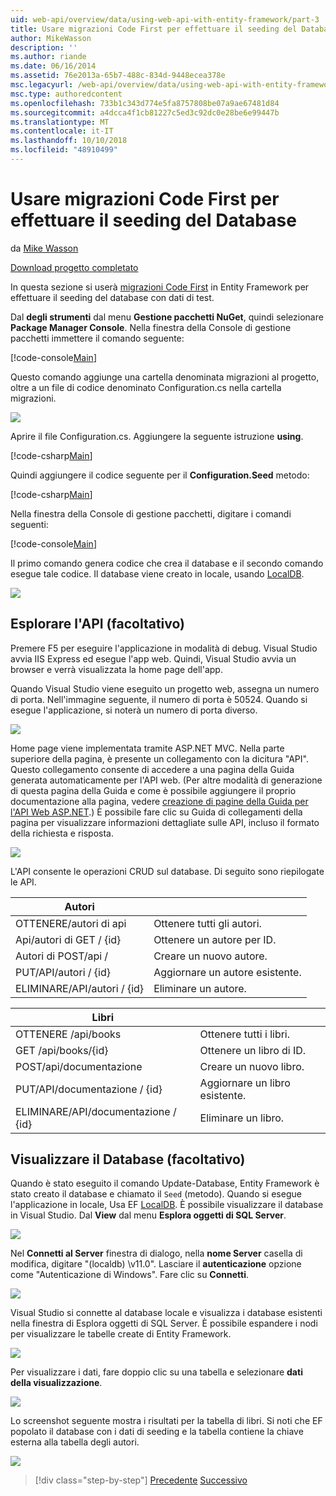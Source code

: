 ```yaml
---
uid: web-api/overview/data/using-web-api-with-entity-framework/part-3
title: Usare migrazioni Code First per effettuare il seeding del Database | Microsoft Docs
author: MikeWasson
description: ''
ms.author: riande
ms.date: 06/16/2014
ms.assetid: 76e2013a-65b7-488c-834d-9448ecea378e
msc.legacyurl: /web-api/overview/data/using-web-api-with-entity-framework/part-3
msc.type: authoredcontent
ms.openlocfilehash: 733b1c343d774e5fa8757808be07a9ae67481d84
ms.sourcegitcommit: a4dcca4f1cb81227c5ed3c92dc0e28be6e99447b
ms.translationtype: MT
ms.contentlocale: it-IT
ms.lasthandoff: 10/10/2018
ms.locfileid: "48910499"
---
```

<a name="use-code-first-migrations-to-seed-the-database"></a>Usare migrazioni Code First per effettuare il seeding del Database
====================
da [Mike Wasson](https://github.com/MikeWasson)

[Download progetto completato](https://github.com/MikeWasson/BookService)

In questa sezione si userà [migrazioni Code First](https://msdn.microsoft.com/data/jj591621) in Entity Framework per effettuare il seeding del database con dati di test.

Dal **degli strumenti** dal menu **Gestione pacchetti NuGet**, quindi selezionare **Package Manager Console**. Nella finestra della Console di gestione pacchetti immettere il comando seguente:

[!code-console[Main](part-3/samples/sample1.cmd)]

Questo comando aggiunge una cartella denominata migrazioni al progetto, oltre a un file di codice denominato Configuration.cs nella cartella migrazioni.

![](part-3/_static/image1.png)

Aprire il file Configuration.cs. Aggiungere la seguente istruzione **using**.

[!code-csharp[Main](part-3/samples/sample2.cs)]

Quindi aggiungere il codice seguente per il **Configuration.Seed** metodo:

[!code-csharp[Main](part-3/samples/sample3.cs)]

Nella finestra della Console di gestione pacchetti, digitare i comandi seguenti:

[!code-console[Main](part-3/samples/sample4.cmd)]

Il primo comando genera codice che crea il database e il secondo comando esegue tale codice. Il database viene creato in locale, usando [LocalDB](https://msdn.microsoft.com/library/hh510202.aspx).

![](part-3/_static/image2.png)

## <a name="explore-the-api-optional"></a>Esplorare l'API (facoltativo)

Premere F5 per eseguire l'applicazione in modalità di debug. Visual Studio avvia IIS Express ed esegue l'app web. Quindi, Visual Studio avvia un browser e verrà visualizzata la home page dell'app.

Quando Visual Studio viene eseguito un progetto web, assegna un numero di porta. Nell'immagine seguente, il numero di porta è 50524. Quando si esegue l'applicazione, si noterà un numero di porta diverso.

![](part-3/_static/image3.png)

Home page viene implementata tramite ASP.NET MVC. Nella parte superiore della pagina, è presente un collegamento con la dicitura "API". Questo collegamento consente di accedere a una pagina della Guida generata automaticamente per l'API web. (Per altre modalità di generazione di questa pagina della Guida e come è possibile aggiungere il proprio documentazione alla pagina, vedere [creazione di pagine della Guida per l'API Web ASP.NET](../../getting-started-with-aspnet-web-api/creating-api-help-pages.md).) È possibile fare clic su Guida di collegamenti della pagina per visualizzare informazioni dettagliate sulle API, incluso il formato della richiesta e risposta.

![](part-3/_static/image4.png)

L'API consente le operazioni CRUD sul database. Di seguito sono riepilogate le API.

| Autori |  |
| --- | -- |
| OTTENERE/autori di api | Ottenere tutti gli autori. |
| Api/autori di GET / {id} | Ottenere un autore per ID. |
| Autori di POST/api / | Creare un nuovo autore. |
| PUT/API/autori / {id} | Aggiornare un autore esistente. |
| ELIMINARE/API/autori / {id} | Eliminare un autore. |

| Libri |  |
| --- | -- |
| OTTENERE /api/books | Ottenere tutti i libri. |
| GET /api/books/{id} | Ottenere un libro di ID. |
| POST/api/documentazione | Creare un nuovo libro. |
| PUT/API/documentazione / {id} | Aggiornare un libro esistente. |
| ELIMINARE/API/documentazione / {id} | Eliminare un libro. |

## <a name="view-the-database-optional"></a>Visualizzare il Database (facoltativo)

Quando è stato eseguito il comando Update-Database, Entity Framework è stato creato il database e chiamato il `Seed` (metodo). Quando si esegue l'applicazione in locale, Usa EF [LocalDB](https://blogs.msdn.com/b/sqlexpress/archive/2011/07/12/introducing-localdb-a-better-sql-express.aspx). È possibile visualizzare il database in Visual Studio. Dal **View** dal menu **Esplora oggetti di SQL Server**.

![](part-3/_static/image5.png)

Nel **Connetti al Server** finestra di dialogo, nella **nome Server** casella di modifica, digitare "(localdb) \v11.0". Lasciare il **autenticazione** opzione come "Autenticazione di Windows". Fare clic su **Connetti**.

![](part-3/_static/image6.png)

Visual Studio si connette al database locale e visualizza i database esistenti nella finestra di Esplora oggetti di SQL Server. È possibile espandere i nodi per visualizzare le tabelle create di Entity Framework.

![](part-3/_static/image7.png)

Per visualizzare i dati, fare doppio clic su una tabella e selezionare **dati della visualizzazione**.

![](part-3/_static/image8.png)

Lo screenshot seguente mostra i risultati per la tabella di libri. Si noti che EF popolato il database con i dati di seeding e la tabella contiene la chiave esterna alla tabella degli autori.

![](part-3/_static/image9.png)

> [!div class="step-by-step"]
> [Precedente](part-2.md)
> [Successivo](part-4.md)
